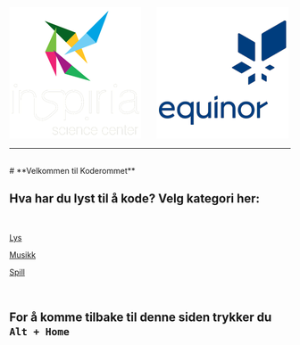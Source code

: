 
![Inspiria](logo/logo_72_hvit.png)  &nbsp; &nbsp; &nbsp;   ![Equinor](logo/equinor_72_blue.png)


------------------------------------------------------
<br>
# **Velkommen til Koderommet**


## Hva har du lyst til å kode? Velg kategori her:

<br>

<a class="lysbutton" href="/splash/lys.html">Lys</a>

<a class="musikkbutton" href="/splash/musikk.html">Musikk</a>

<a class="spillbutton" href="/splash/spill.html">Spill</a>

<br>

<div class="header"></div>

## For å komme tilbake til denne siden trykker du `Alt + Home`
